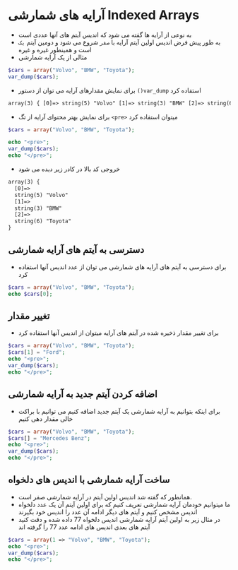 # آرایه های شمارشی Indexed Arrays

- به نوعی از آرایه ها گفته می شود که اندیس آیتم های آنها عددی است
- به طور پیش فرض اندیس اولین آیتم آرایه با `صفر` شروع می شود و دومین آیتم `یک` است و همینطور غیره و غیره
- مثالی از یک آرایه شمارشی

```php
$cars = array("Volvo", "BMW", "Toyota");
var_dump($cars);
```

- برای نمایش مقدارهای آرایه می توان از دستور `()var_dump` استفاده کرد

```html
array(3) { [0]=> string(5) "Volvo" [1]=> string(3) "BMW" [2]=> string(6) "Toyota" }
```

- برای نمایش بهتر محتوای آرایه از تگ `<pre>` میتوان استفاده کرد

```php
$cars = array("Volvo", "BMW", "Toyota");

echo "<pre>";
var_dump($cars);
echo "</pre>";
```

- خروجی کد بالا در کادر زیر دیده می شود

```html
array(3) {
  [0]=>
  string(5) "Volvo"
  [1]=>
  string(3) "BMW"
  [2]=>
  string(6) "Toyota"
}
```

## دسترسی به آیتم های آرایه شمارشی

- برای دسترسی به آیتم های آرایه های شمارشی می توان از عدد اندیس آنها استفاده کرد

```php
$cars = array("Volvo", "BMW", "Toyota");
echo $cars[0];
```

## تغییر مقدار

- برای تغییر مقدار ذخیره شده در آیتم های آرایه میتوان از اندیس آنها استفاده کرد

```php
$cars = array("Volvo", "BMW", "Toyota");
$cars[1] = "Ford";
echo "<pre>";
var_dump($cars);
echo "</pre>";
```

## اضافه کردن آیتم جدید به آرایه شمارشی

- برای اینکه بتوانیم به آرایه شمارشی یک آیتم جدید اضافه کنیم می توانیم با براکت خالی مقدار دهی کنیم

```php
$cars = array("Volvo", "BMW", "Toyota");
$cars[] = "Mercedes Benz";
echo "<pre>";
var_dump($cars);
echo "</pre>";
```

## ساخت آرایه شمارشی با اندیس های دلخواه

- همانطور که گفته شد اندیس اولین آیتم در آرایه شمارشی صفر است.
- ما میتوانیم خودمان آرایه شمارشی تعریف کنیم که برای اولین آیتم آن یک عدد دلخواه اندیس مشخص کنیم و آیتم های دیگر ادامه آن عدد را اندیس خود بگیرند
- در مثال زیر به اولین آیتم آرایه شمارشی اندیس دلخواه 77 داده شده و دقت کنید آیتم های بعدی اندیس های ادامه عدد 77 را گرفته اند

```php
$cars = array(1 => "Volvo", "BMW", "Toyota");
echo "<pre>";
var_dump($cars);
echo "</pre>";
```
